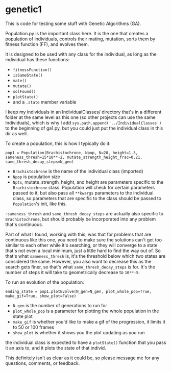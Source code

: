 # genetic1

This is code for testing some stuff with Genetic Algorithms (GA).

Population.py is the important class here. It is the one that creates a
population of individuals, controls their mating, mutation, sorts them by fitness
function (FF), and evolves them.

It is designed to be used with any class for the individual, as long as the individual
has these functions:

- `fitnessFunction()`
- `isSameState()`
- `mate()`
- `mutate()`
- `solFound()`
- `plotState()`
- and a `.state` member variable

I keep my individuals in an IndividualClasses/ directory that's in a different folder
at the same level as this one (so other projects can use the same Individuals),
which is why I add `sys.path.append('../IndividualClasses')` to the beginning of ga1.py,
but you could just put the individual class in this dir as well.

To create a population, this is how I typically do it:

```
pop1 = Population(Brachistochrone, Npop, N=20, height=1.3, sameness_thresh=15*10**-2, mutate_strength_height_frac=0.21, same_thresh_decay_steps=N_gen)
```

- `Brachistochrone` is the name of the individual class (imported)
- `Npop` is population size
- `Npts`, mutate_strength_height, and height are parameters specific to the `Brachistochrone` class. Population
will check for certain parameters passed to it, but also pass all `**kwargs` parameters
to the individual class, so parameters that are specific to the class should be passed
to `Population`'s init, like this.

-`sameness_thresh` and `same_thresh_decay_steps` are actually also specific to `Brachistochrone`,
but should probably be incorporated into any problem that's continuous.

Part of what I found, working with this, was that for problems that are continuous like this one,
you need to make sure the solutions can't get too similar to each other while it's searching, or
they will converge to a state that's not even a local minimum, just a little hard to find the way
out of. So that's what `sameness_thresh` is, it's the threshold below which two states are
considered the same. However, you also want to decrease this as the search gets
finer, so that's what `same_thresh_decay_steps` is for. It's the number of steps it will
take to geometrically decrease to `10**-5`.

To run an evolution of the population:
```
ending_state = pop1.plotEvolve(N_gen=N_gen, plot_whole_pop=True, make_gif=True, show_plot=False)
```

- `N_gen` is the number of generations to run for
- `plot_whole_pop` is a parameter for plotting the whole population in the state plot
- `make_gif` is whether you'd like to make a gif of the progression, it limits it to 50 or 100
frames
- `show_plot` is whether it shows you the plot updating as you run

the individual class is expected to have a `plotState()` function that you pass it an axis
to, and it plots the state of that individ.


This definitely isn't as clear as it could be, so please message me for any questions, comments,
or feedback.
